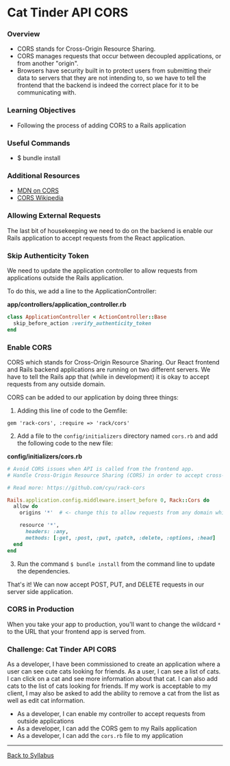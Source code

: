 # Cat Tinder API CORS

### Overview
- CORS stands for Cross-Origin Resource Sharing.
- CORS manages requests that occur between decoupled applications, or from another "origin".
- Browsers have security built in to protect users from submitting their data to servers that they are not intending to, so we have to tell the frontend that the backend is indeed the correct place for it to be communicating with.

### Learning Objectives
- Following the process of adding CORS to a Rails application

### Useful Commands
- $ bundle install

### Additional Resources
- [ MDN on CORS ](https://developer.mozilla.org/en-US/docs/Web/HTTP/Access_control_CORS)
- [ CORS Wikipedia ](https://en.wikipedia.org/wiki/Cross-origin_resource_sharing)

### Allowing External Requests
The last bit of housekeeping we need to do on the backend is enable our Rails application to accept requests from the React application.

### Skip Authenticity Token
We need to update the application controller to allow requests from applications outside the Rails application.

To do this, we add a line to the ApplicationController:

**app/controllers/application_controller.rb**
```ruby
class ApplicationController < ActionController::Base
  skip_before_action :verify_authenticity_token
end
```

### Enable CORS
CORS which stands for Cross-Origin Resource Sharing. Our React frontend and Rails backend applications are running on two different servers. We have to tell the Rails app that (while in development) it is okay to accept requests from any outside domain.

CORS can be added to our application by doing three things:

1. Adding this line of code to the Gemfile:
```
gem 'rack-cors', :require => 'rack/cors'
```

2. Add a file to the `config/initializers` directory named `cors.rb` and add the following code to the new file:

**config/initializers/cors.rb**
```ruby
# Avoid CORS issues when API is called from the frontend app.
# Handle Cross-Origin Resource Sharing (CORS) in order to accept cross-origin AJAX requests.

# Read more: https://github.com/cyu/rack-cors

Rails.application.config.middleware.insert_before 0, Rack::Cors do
  allow do
    origins '*'  # <- change this to allow requests from any domain while in development.

    resource '*',
      headers: :any,
      methods: [:get, :post, :put, :patch, :delete, :options, :head]
  end
end
```

3. Run the command `$ bundle install` from the command line to update the dependencies.

That's it!  We can now accept POST, PUT, and DELETE requests in our server side application.

### CORS in Production
When you take your app to production, you'll want to change the wildcard `*` to the URL that your frontend app is served from.

### Challenge: Cat Tinder API CORS
As a developer, I have been commissioned to create an application where a user can see cute cats looking for friends. As a user, I can see a list of cats. I can click on a cat and see more information about that cat. I can also add cats to the list of cats looking for friends. If my work is acceptable to my client, I may also be asked to add the ability to remove a cat from the list as well as edit cat information.

- As a developer, I can enable my controller to accept requests from outside applications
- As a developer, I can add the CORS gem to my Rails application
- As a developer, I can add the `cors.rb` file to my application

---
[Back to Syllabus](../../README.md#cat-tinder-backend)
